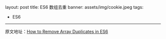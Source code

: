 
layout: post
title: ES6 数组去重
banner: assets/img/cookie.jpeg
tags:
- ES6
---

原文地址：[How to Remove Array Duplicates in ES6](https://medium.com/dailyjs/how-to-remove-array-duplicates-in-es6-5daa8789641c)